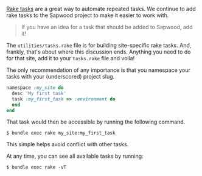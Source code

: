 [Rake tasks](https://github.com/ruby/rake) are a great way to automate repeated tasks. We continue to add rake tasks to the Sapwood project to make it easier to work with.

> If you have an idea for a task that should be added to Sapwood, add it!

The `utilities/tasks.rake` file is for building site-specific rake tasks. And, frankly, that's about where this discussion ends. Anything you need to do for that site, add it to your `tasks.rake` file and voila!

The only recommendation of any importance is that you namespace your tasks with your (underscored) project slug.

```ruby
namespace :my_site do
  desc 'My first task'
  task :my_first_task => :environment do
  end
end
```

That task would then be accessible by running the following command.

```text
$ bundle exec rake my_site:my_first_task
```

This simple helps avoid conflict with other tasks.

At any time, you can see all available tasks by running:

```text
$ bundle exec rake -vT
```
